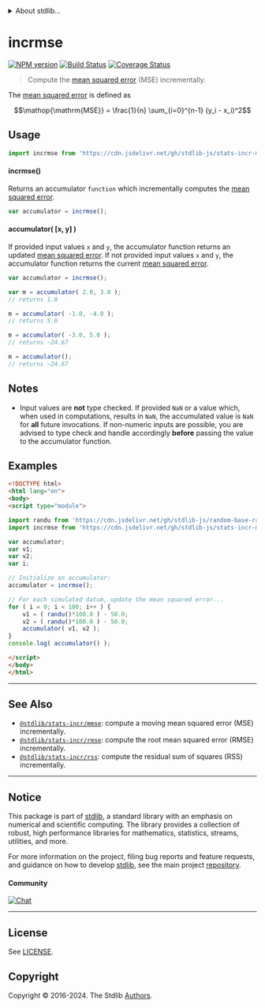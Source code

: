 <!--

@license Apache-2.0

Copyright (c) 2018 The Stdlib Authors.

Licensed under the Apache License, Version 2.0 (the "License");
you may not use this file except in compliance with the License.
You may obtain a copy of the License at

   http://www.apache.org/licenses/LICENSE-2.0

Unless required by applicable law or agreed to in writing, software
distributed under the License is distributed on an "AS IS" BASIS,
WITHOUT WARRANTIES OR CONDITIONS OF ANY KIND, either express or implied.
See the License for the specific language governing permissions and
limitations under the License.

-->


<details>
  <summary>
    About stdlib...
  </summary>
  <p>We believe in a future in which the web is a preferred environment for numerical computation. To help realize this future, we've built stdlib. stdlib is a standard library, with an emphasis on numerical and scientific computation, written in JavaScript (and C) for execution in browsers and in Node.js.</p>
  <p>The library is fully decomposable, being architected in such a way that you can swap out and mix and match APIs and functionality to cater to your exact preferences and use cases.</p>
  <p>When you use stdlib, you can be absolutely certain that you are using the most thorough, rigorous, well-written, studied, documented, tested, measured, and high-quality code out there.</p>
  <p>To join us in bringing numerical computing to the web, get started by checking us out on <a href="https://github.com/stdlib-js/stdlib">GitHub</a>, and please consider <a href="https://opencollective.com/stdlib">financially supporting stdlib</a>. We greatly appreciate your continued support!</p>
</details>

# incrmse

[![NPM version][npm-image]][npm-url] [![Build Status][test-image]][test-url] [![Coverage Status][coverage-image]][coverage-url] <!-- [![dependencies][dependencies-image]][dependencies-url] -->

> Compute the [mean squared error][mean-squared-error] (MSE) incrementally.

<section class="intro">

The [mean squared error][mean-squared-error] is defined as

<!-- <equation class="equation" label="eq:mean_squared_error" align="center" raw="\operatorname{MSE} = \frac{1}{n} \sum_{i=0}^{n-1} (y_i - x_i)^2" alt="Equation for the mean squared error."> -->

```math
\mathop{\mathrm{MSE}} = \frac{1}{n} \sum_{i=0}^{n-1} (y_i - x_i)^2
```

<!-- <div class="equation" align="center" data-raw-text="\operatorname{MSE} = \frac{1}{n} \sum_{i=0}^{n-1} (y_i - x_i)^2" data-equation="eq:mean_squared_error">
    <img src="https://cdn.jsdelivr.net/gh/stdlib-js/stdlib@f5d4f0cac0a117ba1e0c70706a2fb284f69e7291/lib/node_modules/@stdlib/stats/incr/mse/docs/img/equation_mean_squared_error.svg" alt="Equation for the mean squared error.">
    <br>
</div> -->

<!-- </equation> -->

</section>

<!-- /.intro -->



<section class="usage">

## Usage

```javascript
import incrmse from 'https://cdn.jsdelivr.net/gh/stdlib-js/stats-incr-mse@esm/index.mjs';
```

#### incrmse()

Returns an accumulator `function` which incrementally computes the [mean squared error][mean-squared-error].

```javascript
var accumulator = incrmse();
```

#### accumulator( \[x, y] )

If provided input values `x` and `y`, the accumulator function returns an updated [mean squared error][mean-squared-error]. If not provided input values `x` and `y`, the accumulator function returns the current [mean squared error][mean-squared-error].

```javascript
var accumulator = incrmse();

var m = accumulator( 2.0, 3.0 );
// returns 1.0

m = accumulator( -1.0, -4.0 );
// returns 5.0

m = accumulator( -3.0, 5.0 );
// returns ~24.67

m = accumulator();
// returns ~24.67
```

</section>

<!-- /.usage -->

<section class="notes">

## Notes

-   Input values are **not** type checked. If provided `NaN` or a value which, when used in computations, results in `NaN`, the accumulated value is `NaN` for **all** future invocations. If non-numeric inputs are possible, you are advised to type check and handle accordingly **before** passing the value to the accumulator function.

</section>

<!-- /.notes -->

<section class="examples">

## Examples

<!-- eslint no-undef: "error" -->

```html
<!DOCTYPE html>
<html lang="en">
<body>
<script type="module">

import randu from 'https://cdn.jsdelivr.net/gh/stdlib-js/random-base-randu@esm/index.mjs';
import incrmse from 'https://cdn.jsdelivr.net/gh/stdlib-js/stats-incr-mse@esm/index.mjs';

var accumulator;
var v1;
var v2;
var i;

// Initialize an accumulator:
accumulator = incrmse();

// For each simulated datum, update the mean squared error...
for ( i = 0; i < 100; i++ ) {
    v1 = ( randu()*100.0 ) - 50.0;
    v2 = ( randu()*100.0 ) - 50.0;
    accumulator( v1, v2 );
}
console.log( accumulator() );

</script>
</body>
</html>
```

</section>

<!-- /.examples -->

<!-- Section for related `stdlib` packages. Do not manually edit this section, as it is automatically populated. -->

<section class="related">

* * *

## See Also

-   <span class="package-name">[`@stdlib/stats-incr/mmse`][@stdlib/stats/incr/mmse]</span><span class="delimiter">: </span><span class="description">compute a moving mean squared error (MSE) incrementally.</span>
-   <span class="package-name">[`@stdlib/stats-incr/rmse`][@stdlib/stats/incr/rmse]</span><span class="delimiter">: </span><span class="description">compute the root mean squared error (RMSE) incrementally.</span>
-   <span class="package-name">[`@stdlib/stats-incr/rss`][@stdlib/stats/incr/rss]</span><span class="delimiter">: </span><span class="description">compute the residual sum of squares (RSS) incrementally.</span>

</section>

<!-- /.related -->

<!-- Section for all links. Make sure to keep an empty line after the `section` element and another before the `/section` close. -->


<section class="main-repo" >

* * *

## Notice

This package is part of [stdlib][stdlib], a standard library with an emphasis on numerical and scientific computing. The library provides a collection of robust, high performance libraries for mathematics, statistics, streams, utilities, and more.

For more information on the project, filing bug reports and feature requests, and guidance on how to develop [stdlib][stdlib], see the main project [repository][stdlib].

#### Community

[![Chat][chat-image]][chat-url]

---

## License

See [LICENSE][stdlib-license].


## Copyright

Copyright &copy; 2016-2024. The Stdlib [Authors][stdlib-authors].

</section>

<!-- /.stdlib -->

<!-- Section for all links. Make sure to keep an empty line after the `section` element and another before the `/section` close. -->

<section class="links">

[npm-image]: http://img.shields.io/npm/v/@stdlib/stats-incr-mse.svg
[npm-url]: https://npmjs.org/package/@stdlib/stats-incr-mse

[test-image]: https://github.com/stdlib-js/stats-incr-mse/actions/workflows/test.yml/badge.svg?branch=v0.2.1
[test-url]: https://github.com/stdlib-js/stats-incr-mse/actions/workflows/test.yml?query=branch:v0.2.1

[coverage-image]: https://img.shields.io/codecov/c/github/stdlib-js/stats-incr-mse/main.svg
[coverage-url]: https://codecov.io/github/stdlib-js/stats-incr-mse?branch=main

<!--

[dependencies-image]: https://img.shields.io/david/stdlib-js/stats-incr-mse.svg
[dependencies-url]: https://david-dm.org/stdlib-js/stats-incr-mse/main

-->

[chat-image]: https://img.shields.io/gitter/room/stdlib-js/stdlib.svg
[chat-url]: https://app.gitter.im/#/room/#stdlib-js_stdlib:gitter.im

[stdlib]: https://github.com/stdlib-js/stdlib

[stdlib-authors]: https://github.com/stdlib-js/stdlib/graphs/contributors

[umd]: https://github.com/umdjs/umd
[es-module]: https://developer.mozilla.org/en-US/docs/Web/JavaScript/Guide/Modules

[deno-url]: https://github.com/stdlib-js/stats-incr-mse/tree/deno
[deno-readme]: https://github.com/stdlib-js/stats-incr-mse/blob/deno/README.md
[umd-url]: https://github.com/stdlib-js/stats-incr-mse/tree/umd
[umd-readme]: https://github.com/stdlib-js/stats-incr-mse/blob/umd/README.md
[esm-url]: https://github.com/stdlib-js/stats-incr-mse/tree/esm
[esm-readme]: https://github.com/stdlib-js/stats-incr-mse/blob/esm/README.md
[branches-url]: https://github.com/stdlib-js/stats-incr-mse/blob/main/branches.md

[stdlib-license]: https://raw.githubusercontent.com/stdlib-js/stats-incr-mse/main/LICENSE

[mean-squared-error]: https://en.wikipedia.org/wiki/Mean_squared_error

<!-- <related-links> -->

[@stdlib/stats/incr/mmse]: https://github.com/stdlib-js/stats-incr-mmse/tree/esm

[@stdlib/stats/incr/rmse]: https://github.com/stdlib-js/stats-incr-rmse/tree/esm

[@stdlib/stats/incr/rss]: https://github.com/stdlib-js/stats-incr-rss/tree/esm

<!-- </related-links> -->

</section>

<!-- /.links -->
